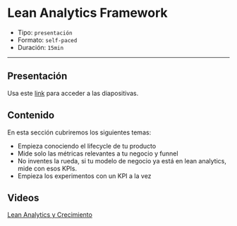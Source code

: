 # Lean Analytics Framework

* Tipo: `presentación`
* Formato: `self-paced`
* Duración: `15min`

***

## Presentación

Usa este [link](https://drive.google.com/open?id=1I3GfVlr3AIUiivcEXnnI14SZYT8vMzxMU5uySRtWFYQ)
para acceder a las diapositivas.

## Contenido

En esta sección cubriremos los siguientes temas:

* Empieza conociendo el lifecycle de tu producto
* Mide solo las métricas relevantes a tu negocio y funnel
* No inventes la rueda, si tu modelo de negocio ya está en lean analytics,
  mide con esos KPIs.
* Empieza los experimentos con un KPI a la vez

## Videos

[Lean Analytics y Crecimiento](https://www.useloom.com/share/20c0622b8e9d405abb5771e11f6a8a79)